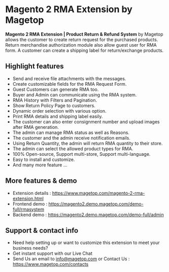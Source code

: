 # Magento 2 RMA Extension by Magetop

**Magento 2 RMA Extension | Product Return & Refund System** by Magetop allows the customer to create return request for the purchased products. Return merchandise authorization module also allow guest user for RMA form. A customer can create a shipping label for return/exchange products.

## Highlight features

- Send and receive file attachments with the messages.
- Create customizable fields for the RMA Request Form.
- Guest Customers can generate RMA too.
- Buyer and Admin can communicate using the RMA system.
- RMA History with Filters and Pagination.
- Show Return Policy Page to customers.
- Dynamic order selection with various option.
- Print RMA details and shipping label easily.
- The customer can also enter consignment number and upload images after RMA generation.
- The admin can manage RMA status as well as Reasons.
- The customer and the admin receive notification emails.
- Using Return Quantity, the admin will return RMA quantity to their store.
- The admin can select the allowed product types for RMA.
- 100% Open-source, Support multi-store, Support multi-language.
- Easy to install and customize.
- And many more feature ...

## More features & demo

- Extension details : https://www.magetop.com/magento-2-rma-extension.html
- Frontend demo : https://magento2.demo.magetop.com/demo-full/rmasystem
- Backend demo : https://magento2.demo.magetop.com/demo-full/admin

## Support & contact info

- Need help setting up or want to customize this extension to meet your business needs? 
- Get instant support with our Live Chat
- Send Us an email to info@magetop.com or Contact Us : https://www.magetop.com/contacts
